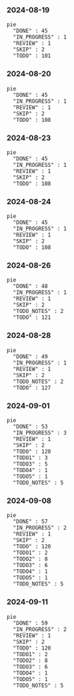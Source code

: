 ### 2024-08-19

```mermaid
pie
  "DONE" : 45
  "IN_PROGRESS" : 1
  "REVIEW" : 1
  "SKIP" : 2
  "TODO" : 101
```

### 2024-08-20

```mermaid
pie
  "DONE" : 45
  "IN_PROGRESS" : 1
  "REVIEW" : 1
  "SKIP" : 2
  "TODO" : 108
```

### 2024-08-23

```mermaid
pie
  "DONE" : 45
  "IN_PROGRESS" : 1
  "REVIEW" : 1
  "SKIP" : 2
  "TODO" : 108
```

### 2024-08-24

```mermaid
pie
  "DONE" : 45
  "IN_PROGRESS" : 1
  "REVIEW" : 1
  "SKIP" : 2
  "TODO" : 108
```

### 2024-08-26

```mermaid
pie
  "DONE" : 48
  "IN_PROGRESS" : 1
  "REVIEW" : 1
  "SKIP" : 2
  "TODO_NOTES" : 2
  "TODO" : 121
```

### 2024-08-28

```mermaid
pie
  "DONE" : 49
  "IN_PROGRESS" : 1
  "REVIEW" : 1
  "SKIP" : 2
  "TODO_NOTES" : 2
  "TODO" : 127
```

### 2024-09-01

```mermaid
pie
  "DONE" : 53
  "IN_PROGRESS" : 3
  "REVIEW" : 1
  "SKIP" : 2
  "TODO" : 120
  "TODO1" : 3
  "TODO3" : 5
  "TODO4" : 1
  "TODO5" : 1
  "TODO_NOTES" : 5
```

### 2024-09-08

```mermaid
pie
  "DONE" : 57
  "IN_PROGRESS" : 2
  "REVIEW" : 1
  "SKIP" : 2
  "TODO" : 120
  "TODO1" : 2
  "TODO2" : 8
  "TODO3" : 6
  "TODO4" : 1
  "TODO5" : 1
  "TODO_NOTES" : 5
```

### 2024-09-11

```mermaid
pie
  "DONE" : 59
  "IN_PROGRESS" : 2
  "REVIEW" : 1
  "SKIP" : 2
  "TODO" : 120
  "TODO1" : 2
  "TODO2" : 8
  "TODO3" : 6
  "TODO4" : 1
  "TODO5" : 1
  "TODO_NOTES" : 5
```
